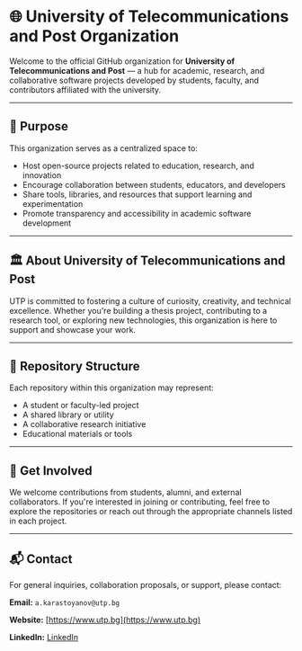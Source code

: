 # 🌐 University of Telecommunications and Post Organization

Welcome to the official GitHub organization for **University of Telecommunications and Post** — a hub for academic, research, and collaborative software projects developed by students, faculty, and contributors affiliated with the university.

---

## 🎯 Purpose

This organization serves as a centralized space to:

- Host open-source projects related to education, research, and innovation
- Encourage collaboration between students, educators, and developers
- Share tools, libraries, and resources that support learning and experimentation
- Promote transparency and accessibility in academic software development

---

## 🏛️ About University of Telecommunications and Post

UTP is committed to fostering a culture of curiosity, creativity, and technical excellence. Whether you're building a thesis project, contributing to a research tool, or exploring new technologies, this organization is here to support and showcase your work.

---

## 📁 Repository Structure

Each repository within this organization may represent:
- A student or faculty-led project
- A shared library or utility
- A collaborative research initiative
- Educational materials or tools

---

## 🤝 Get Involved

We welcome contributions from students, alumni, and external collaborators. If you're interested in joining or contributing, feel free to explore the repositories or reach out through the appropriate channels listed in each project.

---

## 📬 Contact

For general inquiries, collaboration proposals, or support, please contact:

**Email:** `a.karastoyanov@utp.bg`

**Website:** [https://www.utp.bg](https://www.utp.bg)

**LinkedIn:** [LinkedIn](https://www.linkedin.com/school/university-of-telecommunications-and-post-sofia/)
